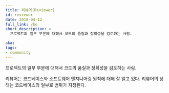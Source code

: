 ```yaml
---
title: 리뷰어(Reviewer)
id: reviewer
date: 2018-04-12
full_link: /ko 
short_description: >
  프로젝트의 일부 부분에 대해서 코드의 품질과 정확성을 검토하는 사람.

aka: 
tags:
- community
---
```

 프로젝트의 일부 부분에 대해서 코드의 품질과 정확성을 검토하는 사람.

<!--more--> 

리뷰어는 코드베이스와 소프트웨어 엔지니어링 원칙에 대해 잘 알고 있다. 리뷰어의 상태는 코드베이스의 일부로 범위가 지정된다.


